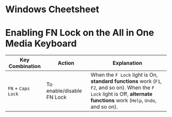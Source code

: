 # Windows Cheetsheet



# Enabling FN Lock on the All in One Media Keyboard
|Key Combination|Action| Explanation|
|---|---|---|
|`FN` + `Caps Lock`| To enable/disable FN Lock|When the `F Lock` light is On, **standard functions** work (`F1`, `F2`, and so on). When the `F Lock` light is Off, **alternate functions** work (`Help`, `Undo`, and so on). |

